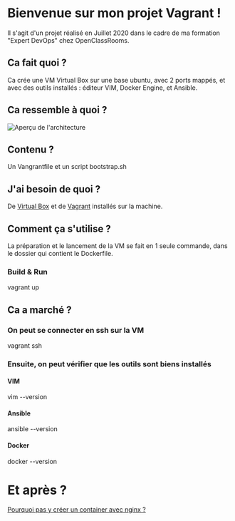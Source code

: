 # Bienvenue sur mon projet Vagrant !
Il s'agit d'un projet réalisé en Juillet 2020 dans le cadre de ma formation "Expert DevOps" chez OpenClassRooms.

## Ca fait quoi ?
Ca crée une VM Virtual Box sur une base ubuntu, avec 2 ports mappés, et avec des outils installés : éditeur VIM, Docker Engine, et Ansible.

## Ca ressemble à quoi ?
![Aperçu de l'architecture](https://github.com/alinuxien/Vagrant/raw/master/Aperc%CC%A7u%20Projet%20Vagrant.png)

## Contenu ?
Un Vangrantfile et un script bootstrap.sh

## J'ai besoin de quoi ?
De [Virtual Box](https://www.virtualbox.org/) et de [Vagrant](https://www.vagrantup.com/downloads) installés sur la machine. 

## Comment ça s'utilise ?
La préparation et le lancement de la VM se fait en 1 seule commande, dans le dossier qui contient le Dockerfile.
### Build & Run
vagrant up

## Ca a marché ?
### On peut se connecter en ssh sur la VM
vagrant ssh
### Ensuite, on peut vérifier que les outils sont biens installés
#### VIM
vim --version 
#### Ansible
ansible --version 
#### Docker
docker --version 

# Et après ?
[Pourquoi pas y créer un container avec nginx ?](https://github.com/alinuxien/Docker.git)

